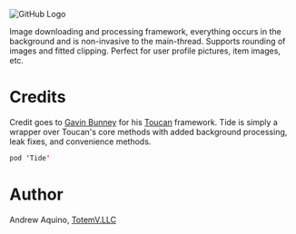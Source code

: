 
![GitHub Logo](tide-logo.png)

Image downloading and processing framework, everything occurs in the background and is non-invasive to the main-thread. Supports rounding of images and fitted clipping. Perfect for user profile pictures, item images, etc.

# Credits
Credit goes to [Gavin Bunney](https://github.com/gavinbunney) for his [Toucan](https://github.com/gavinbunney/Toucan) framework. Tide is simply a wrapper over Toucan's core methods with added background processing, leak fixes, and convenience methods.

``` Swift
pod 'Tide'
```

# Author
Andrew Aquino, [TotemV.LLC](http://totemv.com/)
